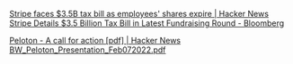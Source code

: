 
[Stripe faces $3.5B tax bill as employees' shares expire | Hacker News](https://news.ycombinator.com/item?id=35058846)
[Stripe Details $3.5 Billion Tax Bill in Latest Fundraising Round - Bloomberg](https://www.bloomberg.com/news/articles/2023-03-06/stripe-details-3-5-billion-tax-bill-in-latest-fundraising-round)

[Peloton - A call for action [pdf] | Hacker News](https://news.ycombinator.com/item?id=30283918)
[BW_Peloton_Presentation_Feb072022.pdf](https://www.blackwellscap.com/wp-content/uploads/2022/02/BW_Peloton_Presentation_Feb072022.pdf)
